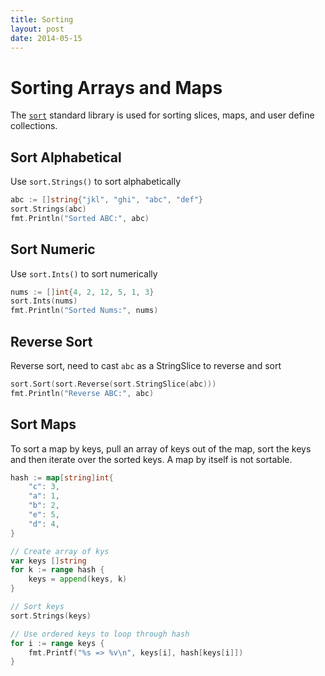 ```yaml
---
title: Sorting
layout: post
date: 2014-05-15
---
```


# Sorting Arrays and Maps

The [`sort`](https://golang.org/pkg/sort/) standard library is used for sorting slices, maps, and user define collections.

## Sort Alphabetical

Use `sort.Strings()` to sort alphabetically

```go
abc := []string{"jkl", "ghi", "abc", "def"}
sort.Strings(abc)
fmt.Println("Sorted ABC:", abc)
```

## Sort Numeric

Use `sort.Ints()` to sort numerically

```go
nums := []int{4, 2, 12, 5, 1, 3}
sort.Ints(nums)
fmt.Println("Sorted Nums:", nums)
```

## Reverse Sort

Reverse sort, need to cast `abc` as a StringSlice to reverse and sort

```go
sort.Sort(sort.Reverse(sort.StringSlice(abc)))
fmt.Println("Reverse ABC:", abc)
```

## Sort Maps

To sort a map by keys, pull an array of keys out of the map, sort the keys and then iterate over the sorted keys. A map by itself is not sortable.

```go
hash := map[string]int{
	"c": 3,
	"a": 1,
	"b": 2,
	"e": 5,
	"d": 4,
}

// Create array of kys
var keys []string
for k := range hash {
	keys = append(keys, k)
}

// Sort keys
sort.Strings(keys)

// Use ordered keys to loop through hash
for i := range keys {
	fmt.Printf("%s => %v\n", keys[i], hash[keys[i]])
}
```
